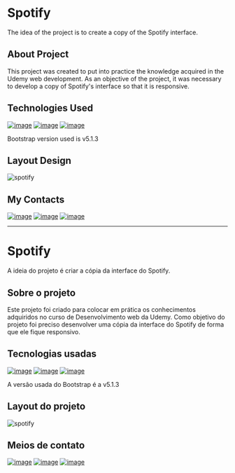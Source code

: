 # Spotify

The idea of the project is to create a copy of the Spotify interface.

## About Project
This project was created to put into practice the knowledge acquired in the
Udemy web development. As an objective of the project, it was necessary to develop a copy of Spotify's interface so that it is responsive.

## Technologies Used
[![image](https://img.shields.io/badge/HTML5-E34F26?style=for-the-badge&logo=html5&logoColor=white)](https://www.w3schools.com/html/default.asp)
[![image](https://img.shields.io/badge/CSS3-1572B6?style=for-the-badge&logo=css3&logoColor=white)](https://www.w3schools.com/css/default.asp)
[![image](https://img.shields.io/badge/Bootstrap-563D7C?style=for-the-badge&logo=bootstrap&logoColor=white)](https://getbootstrap.com/docs/5.2/getting-started/introduction/)

Bootstrap version used is v5.1.3

## Layout Design
![spotify](https://user-images.githubusercontent.com/93053356/175050725-ec10c680-19b5-4879-a3e4-019db2c2ca71.jpg)

## My Contacts 
[![image](https://img.shields.io/badge/LinkedIn-0077B5?style=for-the-badge&logo=linkedin&logoColor=white)](https://www.linkedin.com/in/jardeylson-jacinto-769769156)
[![image](https://img.shields.io/badge/Instagram-E4405F?style=for-the-badge&logo=instagram&logoColor=white)](https://www.instagram.com/jardeylsonjacinto/)
[![image](https://img.shields.io/badge/Gmail-D14836?style=for-the-badge&logo=gmail&logoColor=white)](jardeylsong.m@gmail.com)

----

# Spotify

A ideia do projeto é criar a cópia da interface do Spotify.

## Sobre o projeto
Este projeto foi criado para colocar em prática os conhecimentos adquiridos no curso de 
Desenvolvimento web da Udemy. Como objetivo do projeto foi preciso desenvolver uma cópia da interface do Spotify de forma que ele fique responsivo.

## Tecnologias usadas
[![image](https://img.shields.io/badge/HTML5-E34F26?style=for-the-badge&logo=html5&logoColor=white)](https://www.w3schools.com/html/default.asp)
[![image](https://img.shields.io/badge/CSS3-1572B6?style=for-the-badge&logo=css3&logoColor=white)](https://www.w3schools.com/css/default.asp)
[![image](https://img.shields.io/badge/Bootstrap-563D7C?style=for-the-badge&logo=bootstrap&logoColor=white)](https://getbootstrap.com/docs/5.2/getting-started/introduction/)

A versão usada do Bootstrap é a v5.1.3

## Layout do projeto
![spotify](https://user-images.githubusercontent.com/93053356/175050725-ec10c680-19b5-4879-a3e4-019db2c2ca71.jpg)

## Meios de contato 
[![image](https://img.shields.io/badge/LinkedIn-0077B5?style=for-the-badge&logo=linkedin&logoColor=white)](https://www.linkedin.com/in/jardeylson-jacinto-769769156)
[![image](https://img.shields.io/badge/Instagram-E4405F?style=for-the-badge&logo=instagram&logoColor=white)](https://www.instagram.com/jardeylsonjacinto/)
[![image](https://img.shields.io/badge/Gmail-D14836?style=for-the-badge&logo=gmail&logoColor=white)](jardeylsong.m@gmail.com)


